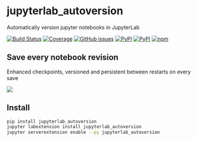 # jupyterlab_autoversion
Automatically version jupyter notebooks in JupyterLab

[![Build Status](https://dev.azure.com/tpaine154/jupyter/_apis/build/status/timkpaine.jupyterlab_autoversion?branchName=master)](https://dev.azure.com/tpaine154/jupyter/_build/latest?definitionId=16&branchName=master)
[![Coverage](https://img.shields.io/azure-devops/coverage/tpaine154/jupyter/16)](https://dev.azure.com/tpaine154/jupyter/_build?definitionId=16&_a=summary)
[![GitHub issues](https://img.shields.io/github/issues/timkpaine/jupyterlab_autoversion.svg)]()
[![PyPI](https://img.shields.io/pypi/l/jupyterlab_autoversion.svg)](https://pypi.python.org/pypi/jupyterlab_autoversion)
[![PyPI](https://img.shields.io/pypi/v/jupyterlab_autoversion.svg)](https://pypi.python.org/pypi/jupyterlab_autoversion)
[![npm](https://img.shields.io/npm/v/jupyterlab_autoversion.svg)](https://www.npmjs.com/package/jupyterlab_autoversion)


## Save every notebook revision
Enhanced checkpoints, versioned and persistent between restarts on every save

![](https://raw.githubusercontent.com/timkpaine/jupyterlab_autoversion/master/docs/example.gif)


## Install

```bash
pip install jupyterlab_autoversion
jupyter labextension install jupyterlab_autoversion
jupyter serverextension enable --py jupyterlab_autoversion
```
